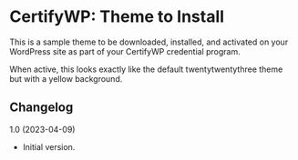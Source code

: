 # CertifyWP: Theme to Install

This is a sample theme to be downloaded, installed, and activated on your WordPress site as part of your CertifyWP credential program. 

When active, this looks exactly like the default twentytwentythree theme but with a yellow background. 

## Changelog

1.0 (2023-04-09)
* Initial version.